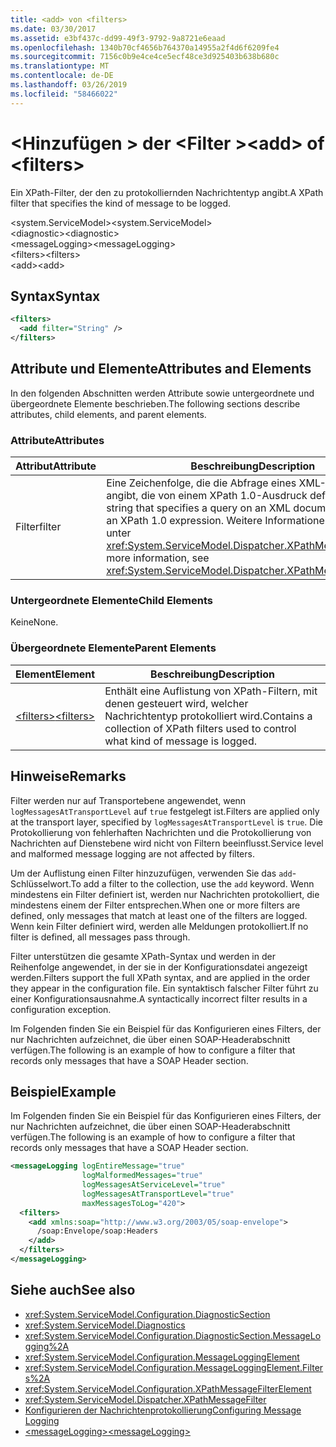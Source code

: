```yaml
---
title: <add> von <filters>
ms.date: 03/30/2017
ms.assetid: e3bf437c-dd99-49f3-9792-9a8721e6eaad
ms.openlocfilehash: 1340b70cf4656b764370a14955a2f4d6f6209fe4
ms.sourcegitcommit: 7156c0b9e4ce4ce5ecf48ce3d925403b638b680c
ms.translationtype: MT
ms.contentlocale: de-DE
ms.lasthandoff: 03/26/2019
ms.locfileid: "58466022"
---
```

# <a name="add-of-filters"></a><span data-ttu-id="d5c20-102">\<Hinzufügen > der \<Filter ></span><span class="sxs-lookup"><span data-stu-id="d5c20-102">\<add> of \<filters></span></span>
<span data-ttu-id="d5c20-103">Ein XPath-Filter, der den zu protokolliernden Nachrichtentyp angibt.</span><span class="sxs-lookup"><span data-stu-id="d5c20-103">A XPath filter that specifies the kind of message to be logged.</span></span>  
  
 <span data-ttu-id="d5c20-104">\<system.ServiceModel></span><span class="sxs-lookup"><span data-stu-id="d5c20-104">\<system.ServiceModel></span></span>  
<span data-ttu-id="d5c20-105">\<diagnostic></span><span class="sxs-lookup"><span data-stu-id="d5c20-105">\<diagnostic></span></span>  
<span data-ttu-id="d5c20-106">\<messageLogging></span><span class="sxs-lookup"><span data-stu-id="d5c20-106">\<messageLogging></span></span>  
<span data-ttu-id="d5c20-107">\<filters></span><span class="sxs-lookup"><span data-stu-id="d5c20-107">\<filters></span></span>  
<span data-ttu-id="d5c20-108">\<add></span><span class="sxs-lookup"><span data-stu-id="d5c20-108">\<add></span></span>  
  
## <a name="syntax"></a><span data-ttu-id="d5c20-109">Syntax</span><span class="sxs-lookup"><span data-stu-id="d5c20-109">Syntax</span></span>  
  
```xml  
<filters>
  <add filter="String" />
</filters>
```  
  
## <a name="attributes-and-elements"></a><span data-ttu-id="d5c20-110">Attribute und Elemente</span><span class="sxs-lookup"><span data-stu-id="d5c20-110">Attributes and Elements</span></span>  
 <span data-ttu-id="d5c20-111">In den folgenden Abschnitten werden Attribute sowie untergeordnete und übergeordnete Elemente beschrieben.</span><span class="sxs-lookup"><span data-stu-id="d5c20-111">The following sections describe attributes, child elements, and parent elements.</span></span>  
  
### <a name="attributes"></a><span data-ttu-id="d5c20-112">Attribute</span><span class="sxs-lookup"><span data-stu-id="d5c20-112">Attributes</span></span>  
  
|<span data-ttu-id="d5c20-113">Attribut</span><span class="sxs-lookup"><span data-stu-id="d5c20-113">Attribute</span></span>|<span data-ttu-id="d5c20-114">Beschreibung</span><span class="sxs-lookup"><span data-stu-id="d5c20-114">Description</span></span>|  
|---------------|-----------------|  
|<span data-ttu-id="d5c20-115">Filter</span><span class="sxs-lookup"><span data-stu-id="d5c20-115">filter</span></span>|<span data-ttu-id="d5c20-116">Eine Zeichenfolge, die die Abfrage eines XML-Dokuments angibt, die von einem XPath 1.0-Ausdruck definiert wird.</span><span class="sxs-lookup"><span data-stu-id="d5c20-116">A string that specifies a query on an XML document defined by an XPath 1.0 expression.</span></span> <span data-ttu-id="d5c20-117">Weitere Informationen finden Sie unter <xref:System.ServiceModel.Dispatcher.XPathMessageFilter>.</span><span class="sxs-lookup"><span data-stu-id="d5c20-117">For more information, see <xref:System.ServiceModel.Dispatcher.XPathMessageFilter>.</span></span>|  
  
### <a name="child-elements"></a><span data-ttu-id="d5c20-118">Untergeordnete Elemente</span><span class="sxs-lookup"><span data-stu-id="d5c20-118">Child Elements</span></span>  
 <span data-ttu-id="d5c20-119">Keine</span><span class="sxs-lookup"><span data-stu-id="d5c20-119">None.</span></span>  
  
### <a name="parent-elements"></a><span data-ttu-id="d5c20-120">Übergeordnete Elemente</span><span class="sxs-lookup"><span data-stu-id="d5c20-120">Parent Elements</span></span>  
  
|<span data-ttu-id="d5c20-121">Element</span><span class="sxs-lookup"><span data-stu-id="d5c20-121">Element</span></span>|<span data-ttu-id="d5c20-122">Beschreibung</span><span class="sxs-lookup"><span data-stu-id="d5c20-122">Description</span></span>|  
|-------------|-----------------|  
|[<span data-ttu-id="d5c20-123">\<filters></span><span class="sxs-lookup"><span data-stu-id="d5c20-123">\<filters></span></span>](../../../../../docs/framework/configure-apps/file-schema/wcf/filters.md)|<span data-ttu-id="d5c20-124">Enthält eine Auflistung von XPath-Filtern, mit denen gesteuert wird, welcher Nachrichtentyp protokolliert wird.</span><span class="sxs-lookup"><span data-stu-id="d5c20-124">Contains a collection of XPath filters used to control what kind of message is logged.</span></span>|  
  
## <a name="remarks"></a><span data-ttu-id="d5c20-125">Hinweise</span><span class="sxs-lookup"><span data-stu-id="d5c20-125">Remarks</span></span>  
 <span data-ttu-id="d5c20-126">Filter werden nur auf Transportebene angewendet, wenn `logMessagesAtTransportLevel` auf `true` festgelegt ist.</span><span class="sxs-lookup"><span data-stu-id="d5c20-126">Filters are applied only at the transport layer, specified by `logMessagesAtTransportLevel` is `true`.</span></span> <span data-ttu-id="d5c20-127">Die Protokollierung von fehlerhaften Nachrichten und die Protokollierung von Nachrichten auf Dienstebene wird nicht von Filtern beeinflusst.</span><span class="sxs-lookup"><span data-stu-id="d5c20-127">Service level and malformed message logging are not affected by filters.</span></span>  
  
 <span data-ttu-id="d5c20-128">Um der Auflistung einen Filter hinzuzufügen, verwenden Sie das `add`-Schlüsselwort.</span><span class="sxs-lookup"><span data-stu-id="d5c20-128">To add a filter to the collection, use the `add` keyword.</span></span> <span data-ttu-id="d5c20-129">Wenn mindestens ein Filter definiert ist, werden nur Nachrichten protokolliert, die mindestens einem der Filter entsprechen.</span><span class="sxs-lookup"><span data-stu-id="d5c20-129">When one or more filters are defined, only messages that match at least one of the filters are logged.</span></span> <span data-ttu-id="d5c20-130">Wenn kein Filter definiert wird, werden alle Meldungen protokolliert.</span><span class="sxs-lookup"><span data-stu-id="d5c20-130">If no filter is defined, all messages pass through.</span></span>  
  
 <span data-ttu-id="d5c20-131">Filter unterstützen die gesamte XPath-Syntax und werden in der Reihenfolge angewendet, in der sie in der Konfigurationsdatei angezeigt werden.</span><span class="sxs-lookup"><span data-stu-id="d5c20-131">Filters support the full XPath syntax, and are applied in the order they appear in the configuration file.</span></span> <span data-ttu-id="d5c20-132">Ein syntaktisch falscher Filter führt zu einer Konfigurationsausnahme.</span><span class="sxs-lookup"><span data-stu-id="d5c20-132">A syntactically incorrect filter results in a configuration exception.</span></span>  
  
 <span data-ttu-id="d5c20-133">Im Folgenden finden Sie ein Beispiel für das Konfigurieren eines Filters, der nur Nachrichten aufzeichnet, die über einen SOAP-Headerabschnitt verfügen.</span><span class="sxs-lookup"><span data-stu-id="d5c20-133">The following is an example of how to configure a filter that records only messages that have a SOAP Header section.</span></span>  
  
## <a name="example"></a><span data-ttu-id="d5c20-134">Beispiel</span><span class="sxs-lookup"><span data-stu-id="d5c20-134">Example</span></span>  
 <span data-ttu-id="d5c20-135">Im Folgenden finden Sie ein Beispiel für das Konfigurieren eines Filters, der nur Nachrichten aufzeichnet, die über einen SOAP-Headerabschnitt verfügen.</span><span class="sxs-lookup"><span data-stu-id="d5c20-135">The following is an example of how to configure a filter that records only messages that have a SOAP Header section.</span></span>  
  
```xml  
<messageLogging logEntireMessage="true"
                logMalformedMessages="true"
                logMessagesAtServiceLevel="true"
                logMessagesAtTransportLevel="true"
                maxMessagesToLog="420">
  <filters>
    <add xmlns:soap="http://www.w3.org/2003/05/soap-envelope">
      /soap:Envelope/soap:Headers
    </add>
  </filters>
</messageLogging>
```  
  
## <a name="see-also"></a><span data-ttu-id="d5c20-136">Siehe auch</span><span class="sxs-lookup"><span data-stu-id="d5c20-136">See also</span></span>
- <xref:System.ServiceModel.Configuration.DiagnosticSection>
- <xref:System.ServiceModel.Diagnostics>
- <xref:System.ServiceModel.Configuration.DiagnosticSection.MessageLogging%2A>
- <xref:System.ServiceModel.Configuration.MessageLoggingElement>
- <xref:System.ServiceModel.Configuration.MessageLoggingElement.Filters%2A>
- <xref:System.ServiceModel.Configuration.XPathMessageFilterElement>
- <xref:System.ServiceModel.Dispatcher.XPathMessageFilter>
- [<span data-ttu-id="d5c20-137">Konfigurieren der Nachrichtenprotokollierung</span><span class="sxs-lookup"><span data-stu-id="d5c20-137">Configuring Message Logging</span></span>](../../../../../docs/framework/wcf/diagnostics/configuring-message-logging.md)
- [<span data-ttu-id="d5c20-138">\<messageLogging></span><span class="sxs-lookup"><span data-stu-id="d5c20-138">\<messageLogging></span></span>](../../../../../docs/framework/configure-apps/file-schema/wcf/messagelogging.md)
